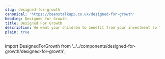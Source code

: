 ```yaml
---
slug: designed-for-growth
canonical: 'https://beanstalkapp.co.uk/designed-for-growth'
heading: Designed for Growth
title: Designed For Growth
description: We want your children to benefit from your investment so the Beanstalk app has been designed for growth with low fees and flexible fund choices.
plain: true
---
```

import DesignedForGrowth from '../../components/designed-for-growth/designed-for-growth';

<DesignedForGrowth/>